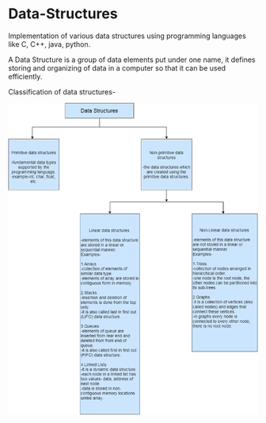 # Data-Structures
Implementation of various data structures using programming languages like C, C++, java, python.

A Data Structure is a group of data elements put under one name, it defines storing and organizing of data in a computer so that it can be used efficiently.

Classification of data structures-

![alt text](https://github.com/SJ2099/Data-Structures/blob/master/DataStructures.png)
